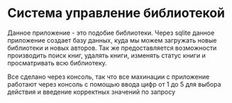 # Система управление библиотекой  

Данное приложение - это подобие библиотеки. 
Через sqlite данное приложение создает базу данных, 
куда мы можем загружать новые библиотеки и новых авторов.
Так же предоставляется возможности производить поиск книг, удалять книги, изменять статус книги и просматривать всю библиотеку.

Все сделано через консоль, так что все махинации с приложение работают через консоль с помощью ввода цифр от 1 до 5 для выбора действия и введение корректных значений по запросу
